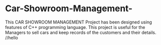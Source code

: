 # Car-Showroom-Management-
This CAR SHOWROOM MANAGEMENT Project has been designed using features of C++ programming language. This project is useful for the Managers to sell cars and keep records of the customers and their details.
//hello
